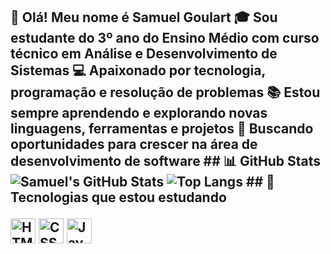 ## 👋 Olá! Meu nome é Samuel Goulart  🎓 Sou estudante do 3º ano do Ensino Médio com curso técnico em Análise e Desenvolvimento de Sistemas  💻 Apaixonado por tecnologia, programação e resolução de problemas  📚 Estou sempre aprendendo e explorando novas linguagens, ferramentas e projetos  🚀 Buscando oportunidades para crescer na área de desenvolvimento de software  ## 📊 GitHub Stats  ![Samuel's GitHub Stats](https://github-readme-stats.vercel.app/api?username=goulart2704&show_icons=true&theme=dark)  ![Top Langs](https://github-readme-stats.vercel.app/api/top-langs/?username=goulart2704&layout=compact&langs_count=3&theme=dark&hide=python,java,c,c++,php)  ## 🧠 Tecnologias que estou estudando  <p align="left">   <img src="https://cdn.jsdelivr.net/gh/devicons/devicon/icons/html5/html5-original.svg" alt="HTML5" width="40" height="40"/>   <img src="https://cdn.jsdelivr.net/gh/devicons/devicon/icons/css3/css3-original.svg" alt="CSS3" width="40" height="40"/>   <img src="https://cdn.jsdelivr.net/gh/devicons/devicon/icons/javascript/javascript-original.svg" alt="JavaScript" width="40" height="40"/> </p>   
